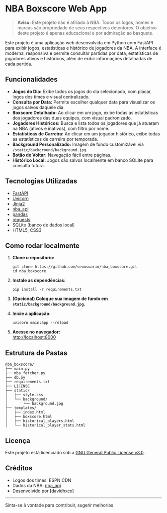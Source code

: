 # NBA Boxscore Web App

> **Aviso:** Este projeto não é afiliado à NBA. Todos os logos, nomes e marcas são propriedade de seus respectivos detentores. O objetivo deste projeto é apenas educacional e por admiração ao basquete.

Este projeto é uma aplicação web desenvolvida em Python com FastAPI para exibir jogos, estatísticas e histórico de jogadores da NBA. A interface é moderna, responsiva e permite consultar partidas por data, estatísticas de jogadores ativos e históricos, além de exibir informações detalhadas de cada partida.

## Funcionalidades

- **Jogos do Dia:** Exibe todos os jogos do dia selecionado, com placar, logos dos times e visual centralizado.
- **Consulta por Data:** Permite escolher qualquer data para visualizar os jogos salvos daquele dia.
- **Boxscore Detalhado:** Ao clicar em um jogo, exibe todas as estatísticas dos jogadores das duas equipes, com visual padronizado.
- **Jogadores Históricos:** Busca e lista todos os jogadores que já atuaram na NBA (ativos e inativos), com filtro por nome.
- **Estatísticas de Carreira:** Ao clicar em um jogador histórico, exibe todas as estatísticas de carreira por temporada.
- **Background Personalizado:** Imagem de fundo customizável via `/static/background/background.jpg`.
- **Botão de Voltar:** Navegação fácil entre páginas.
- **Histórico Local:** Jogos são salvos localmente em banco SQLite para consulta futura.

## Tecnologias Utilizadas

- [FastAPI](https://fastapi.tiangolo.com/)
- [Uvicorn](https://www.uvicorn.org/)
- [Jinja2](https://jinja.palletsprojects.com/)
- [nba_api](https://github.com/swar/nba_api)
- [pandas](https://pandas.pydata.org/)
- [requests](https://requests.readthedocs.io/)
- SQLite (banco de dados local)
- HTML5, CSS3

## Como rodar localmente

1. **Clone o repositório:**
   ```
   git clone https://github.com/seuusuario/nba_boxscore.git
   cd nba_boxscore
   ```

2. **Instale as dependências:**
   ```
   pip install -r requirements.txt
   ```

3. **(Opcional) Coloque sua imagem de fundo em `static/background/background.jpg`.**

4. **Inicie a aplicação:**
   ```
   uvicorn main:app --reload
   ```

5. **Acesse no navegador:**  
   [http://localhost:8000](http://localhost:8000)

## Estrutura de Pastas

```
nba_boxscore/
├── main.py
├── nba_fetcher.py
├── db.py
├── requirements.txt
├── LICENSE
├── static/
│   ├── style.css
│   └── background/
│       └── background.jpg
├── templates/
│   ├── index.html
│   ├── boxscore.html
│   ├── historical_players.html
│   └── historical_player_stats.html
```

## Licença

Este projeto está licenciado sob a [GNU General Public License v3.0](LICENSE).

## Créditos

- Logos dos times: ESPN CDN
- Dados da NBA: [nba_api](https://github.com/swar/nba_api)
- Desenvolvido por [davidhxcx]

---

Sinta-se à vontade para contribuir, sugerir melhorias